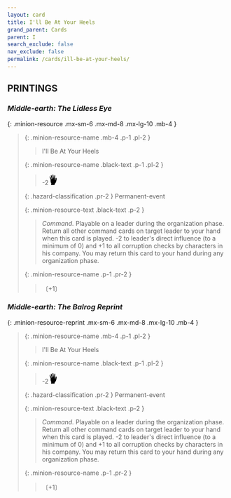 ```yaml
---
layout: card
title: I'll Be At Your Heels
grand_parent: Cards
parent: I
search_exclude: false
nav_exclude: false
permalink: /cards/ill-be-at-your-heels/
---
```


## PRINTINGS


### _Middle-earth: The Lidless Eye_

{: .minion-resource .mx-sm-6 .mx-md-8 .mx-lg-10 .mb-4 }
> {: .minion-resource-name .mb-4 .p-1 .pl-2 }
> > <div class="hazard-mp"></div>
> > <div class="card-name">I'll Be At Your Heels</div>
>
> {: .minion-resource-name .black-text .p-1 .pl-2 }
> > -2![](/assets/images/di.svg)
>
> {: .hazard-classification .pr-2 }
> Permanent-event
>
> {: .minion-resource-text .black-text .p-2 }
> > _Command._ Playable on a leader during the organization phase. Return all other command cards on target leader to your hand when this card is played. -2 to leader's direct influence (to a minimum of 0) and +1 to all corruption checks by characters in his company. You may return this card to your hand during any organization phase. 
> 
> {: .minion-resource-name .p-1 .pr-2 }
> > <div class="card-shield"></div>
> > <div class="card-corruption-white">〔+1〕</div>

### _Middle-earth: The Balrog Reprint_

{: .minion-resource-reprint .mx-sm-6 .mx-md-8 .mx-lg-10 .mb-4 }
> {: .minion-resource-name .mb-4 .p-1 .pl-2 }
> > <div class="hazard-mp"></div>
> > <div class="card-name">I'll Be At Your Heels</div>
>
> {: .minion-resource-name .black-text .p-1 .pl-2 }
> > -2![](/assets/images/di.svg)
>
> {: .hazard-classification .pr-2 }
> Permanent-event
>
> {: .minion-resource-text .black-text .p-2 }
> > _Command._ Playable on a leader during the organization phase. Return all other command cards on target leader to your hand when this card is played. -2 to leader's direct influence (to a minimum of 0) and +1 to all corruption checks by characters in his company. You may return this card to your hand during any organization phase. 
> 
> {: .minion-resource-name .p-1 .pr-2 }
> > <div class="card-shield"></div>
> > <div class="card-corruption-white">〔+1〕</div>
